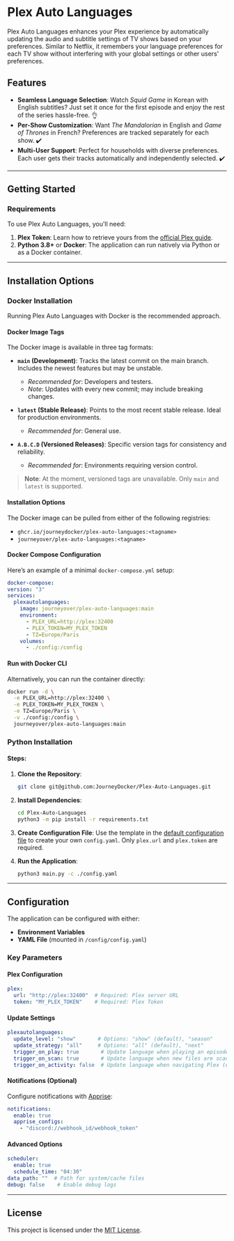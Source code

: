 # Plex Auto Languages

Plex Auto Languages enhances your Plex experience by automatically updating the audio and subtitle settings of TV shows based on your preferences. Similar to Netflix, it remembers your language preferences for each TV show without interfering with your global settings or other users' preferences.

## Features

- **Seamless Language Selection**: Watch *Squid Game* in Korean with English subtitles? Just set it once for the first episode and enjoy the rest of the series hassle-free. 👌
- **Per-Show Customization**: Want *The Mandalorian* in English and *Game of Thrones* in French? Preferences are tracked separately for each show. ✔️
- **Multi-User Support**: Perfect for households with diverse preferences. Each user gets their tracks automatically and independently selected. ✔️

---

## Getting Started

### Requirements

To use Plex Auto Languages, you'll need:
1. **Plex Token**: Learn how to retrieve yours from the [official Plex guide](https://support.plex.tv/articles/204059436-finding-an-authentication-token-x-plex-token/).
2. **Python 3.8+** or **Docker**: The application can run natively via Python or as a Docker container.

---

## Installation Options

### Docker Installation

Running Plex Auto Languages with Docker is the recommended approach.

#### Docker Image Tags

The Docker image is available in three tag formats:

- **`main` (Development)**: Tracks the latest commit on the main branch. Includes the newest features but may be unstable.
  - *Recommended for*: Developers and testers.
  - *Note*: Updates with every new commit; may include breaking changes.

- **`latest` (Stable Release)**: Points to the most recent stable release. Ideal for production environments.
  - *Recommended for*: General use.

- **`A.B.C.D` (Versioned Releases)**: Specific version tags for consistency and reliability.
  - *Recommended for*: Environments requiring version control.

> **Note**: At the moment, versioned tags are unavailable. Only `main` and `latest` is supported.

#### Installation Options

The Docker image can be pulled from either of the following registries:
- `ghcr.io/journeydocker/plex-auto-languages:<tagname>`
- `journeyover/plex-auto-languages:<tagname>`

#### Docker Compose Configuration

Here’s an example of a minimal `docker-compose.yml` setup:

```yaml
docker-compose:
version: "3"
services:
  plexautolanguages:
    image: journeyover/plex-auto-languages:main
    environment:
      - PLEX_URL=http://plex:32400
      - PLEX_TOKEN=MY_PLEX_TOKEN
      - TZ=Europe/Paris
    volumes:
      - ./config:/config
```

#### Run with Docker CLI

Alternatively, you can run the container directly:
```bash
docker run -d \
  -e PLEX_URL=http://plex:32400 \
  -e PLEX_TOKEN=MY_PLEX_TOKEN \
  -e TZ=Europe/Paris \
  -v ./config:/config \
  journeyover/plex-auto-languages:main
```

### Python Installation

#### Steps:

1. **Clone the Repository**:
   ```bash
   git clone git@github.com:JourneyDocker/Plex-Auto-Languages.git
   ```
2. **Install Dependencies**:
   ```bash
   cd Plex-Auto-Languages
   python3 -m pip install -r requirements.txt
   ```
3. **Create Configuration File**:
   Use the template in the [default configuration file](https://github.com/JourneyDocker/Plex-Auto-Languages/blob/main/config/default.yaml) to create your own `config.yaml`. Only `plex.url` and `plex.token` are required.

4. **Run the Application**:
   ```bash
   python3 main.py -c ./config.yaml
   ```

---

## Configuration

The application can be configured with either:
- **Environment Variables**
- **YAML File** (mounted in `/config/config.yaml`)

### Key Parameters

#### Plex Configuration
```yaml
plex:
  url: "http://plex:32400"  # Required: Plex server URL
  token: "MY_PLEX_TOKEN"    # Required: Plex Token
```

#### Update Settings
```yaml
plexautolanguages:
  update_level: "show"       # Options: "show" (default), "season"
  update_strategy: "all"     # Options: "all" (default), "next"
  trigger_on_play: true       # Update language when playing an episode
  trigger_on_scan: true       # Update language when new files are scanned
  trigger_on_activity: false  # Update language when navigating Plex (experimental)
```

#### Notifications (Optional)
Configure notifications with [Apprise](https://github.com/caronc/apprise):
```yaml
notifications:
  enable: true
  apprise_configs:
    - "discord://webhook_id/webhook_token"
```

#### Advanced Options
```yaml
scheduler:
  enable: true
  schedule_time: "04:30"
data_path: ""  # Path for system/cache files
debug: false    # Enable debug logs
```

---

## License

This project is licensed under the [MIT License](LICENSE).
